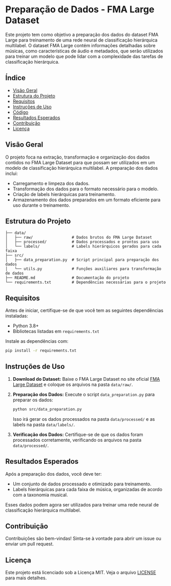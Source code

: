 # Preparação de Dados - FMA Large Dataset

Este projeto tem como objetivo a preparação dos dados do dataset FMA Large para treinamento de uma rede neural de classificação hierárquica multilabel. O dataset FMA Large contém informações detalhadas sobre músicas, como características de áudio e metadados, que serão utilizados para treinar um modelo que pode lidar com a complexidade das tarefas de classificação hierárquica.

## Índice

- [Visão Geral](#visão-geral)
- [Estrutura do Projeto](#estrutura-do-projeto)
- [Requisitos](#requisitos)
- [Instruções de Uso](#instruções-de-uso)
- [Código](#código)
- [Resultados Esperados](#resultados-esperados)
- [Contribuição](#contribuição)
- [Licença](#licença)

## Visão Geral

O projeto foca na extração, transformação e organização dos dados contidos no FMA Large Dataset para que possam ser utilizados em um modelo de classificação hierárquica multilabel. A preparação dos dados inclui:

- Carregamento e limpeza dos dados.
- Transformação dos dados para o formato necessário para o modelo.
- Criação de labels hierárquicas para treinamento.
- Armazenamento dos dados preparados em um formato eficiente para uso durante o treinamento.

## Estrutura do Projeto

```
├── data/
│   ├── raw/                 # Dados brutos do FMA Large Dataset
│   ├── processed/           # Dados processados e prontos para uso
│   └── labels/              # Labels hierárquicos gerados para cada faixa
├── src/
│   ├── data_preparation.py  # Script principal para preparação dos dados
│   └── utils.py             # Funções auxiliares para transformação de dados
├── README.md                # Documentação do projeto
└── requirements.txt         # Dependências necessárias para o projeto
```

## Requisitos

Antes de iniciar, certifique-se de que você tem as seguintes dependências instaladas:

- Python 3.8+
- Bibliotecas listadas em `requirements.txt`

Instale as dependências com:

```bash
pip install -r requirements.txt
```

## Instruções de Uso

1. **Download do Dataset:**
   Baixe o FMA Large Dataset no site oficial [FMA Large Dataset](https://github.com/mdeff/fma) e coloque os arquivos na pasta `data/raw/`.

2. **Preparação dos Dados:**
   Execute o script `data_preparation.py` para preparar os dados:

   ```bash
   python src/data_preparation.py
   ```

   Isso irá gerar os dados processados na pasta `data/processed/` e as labels na pasta `data/labels/`.

3. **Verificação dos Dados:**
   Certifique-se de que os dados foram processados corretamente, verificando os arquivos na pasta `data/processed/`.

## Resultados Esperados

Após a preparação dos dados, você deve ter:

- Um conjunto de dados processado e otimizado para treinamento.
- Labels hierárquicas para cada faixa de música, organizadas de acordo com a taxonomia musical.

Esses dados podem agora ser utilizados para treinar uma rede neural de classificação hierárquica multilabel.

## Contribuição

Contribuições são bem-vindas! Sinta-se à vontade para abrir um issue ou enviar um pull request.

## Licença

Este projeto está licenciado sob a Licença MIT. Veja o arquivo [LICENSE](LICENSE) para mais detalhes.
